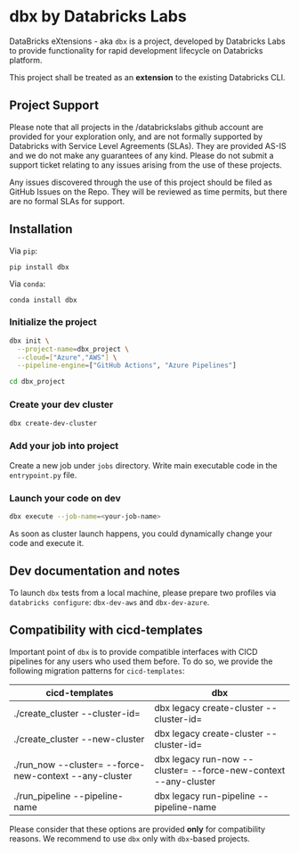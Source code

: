 # dbx by Databricks Labs

DataBricks eXtensions - aka `dbx` is a project, developed by Databricks Labs to  provide functionality for rapid development lifecycle on Databricks platform.  

This project shall be treated as an **extension** to the existing Databricks CLI.

## Project Support
Please note that all projects in the /databrickslabs github account are provided for your exploration only, and are not formally supported by Databricks with Service Level Agreements (SLAs). 
They are provided AS-IS and we do not make any guarantees of any kind. Please do not submit a support ticket relating to any issues arising from the use of these projects.

Any issues discovered through the use of this project should be filed as GitHub Issues on the Repo. They will be reviewed as time permits, but there are no formal SLAs for support.

## Installation

Via `pip`:
```
pip install dbx
```

Via `conda`:
```
conda install dbx
```

### Initialize the project
```bash
dbx init \
  --project-name=dbx_project \
  --cloud=["Azure","AWS"] \
  --pipeline-engine=["GitHub Actions", "Azure Pipelines"]

cd dbx_project
```

### Create your dev cluster

```bash
dbx create-dev-cluster
```

### Add your job into project

Create a new job under `jobs` directory. Write main executable code in the `entrypoint.py` file.

### Launch your code on dev

```bash
dbx execute --job-name=<your-job-name>
```
As soon as cluster launch happens, you could dynamically change your code and execute it.


## Dev documentation and notes


To launch `dbx` tests from a local machine, please prepare two profiles via `databricks configure`: `dbx-dev-aws` and `dbx-dev-azure`.

## Compatibility with cicd-templates

Important point of `dbx` is to provide compatible interfaces with CICD pipelines for any users who used them before. 
To do so, we provide the following migration patterns for `cicd-templates`:

| cicd-templates                                                                             | dbx                                                                                                 |
|--------------------------------------------------------------------------------------------|-----------------------------------------------------------------------------------------------------|
| ./create_cluster <some-dir> <some-pipeline> --cluster-id=<some-id>                         | dbx legacy create-cluster <some-dir> <some-pipeline> --cluster-id=<some-id>                         |
| ./create_cluster <some-dir> <some-pipeline> --new-cluster                                  | dbx legacy create-cluster <some-dir> <some-pipeline> --cluster-id=<some-id>                         |
| ./run_now <some-dir> <some-pipeline> --cluster=<some-id> --force-new-context --any-cluster | dbx legacy run-now <some-dir> <some-pipeline> --cluster=<some-id> --force-new-context --any-cluster |
| ./run_pipeline <dir-with-pipelines> --pipeline-name                                        | dbx legacy run-pipeline <dir-with-pipelines> --pipeline-name                                        |

Please consider that these options are provided **only** for compatibility reasons. We recommend to use `dbx` only with `dbx`-based projects.